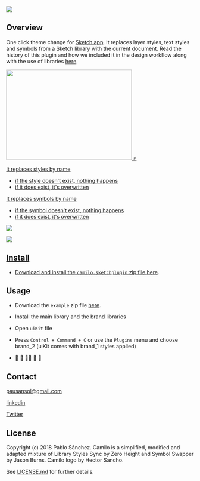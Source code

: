 <img src='https://raw.githubusercontent.com/pausansol/camilo/master/images/cover.png'>

## Overview
One click theme change for [Sketch app](https://www.sketchapp.com/). It replaces layer styles, text styles and symbols from a Sketch library with the current document. Read the history of this plugin and how we included it in the design workflow along with the use of libraries [here](https://medium.com/makingtuenti/camilo-our-tool-and-technique-for-one-click-brand-change-in-sketch-52-2060ae4161ae). 

<a href="https://medium.com/makingtuenti/camilo-our-tool-and-technique-for-one-click-brand-change-in-sketch-52-2060ae4161ae">
	<img width="337" height="241" src="https://raw.githubusercontent.com/pausansol/camilo/master/images/medium_preview.png" >
>

It replaces styles by name

* if the style doesn't exist, nothing happens
* if it does exist, it's overwritten

It replaces symbols by name

* if the symbol doesn't exist, nothing happens
* if it does exist, it's overwritten

![](https://raw.githubusercontent.com/pausansol/camilo/master/images/brand_change.gif)

<img src='https://raw.githubusercontent.com/pausansol/camilo/master/images/twitter_dark.gif'>

## Install

* Download and install the `camilo.sketchplugin` zip file [here](https://github.com/Pausansol/Camilo/releases/download/1.1/Camilo.sketchplugin.zip). 

## Usage

* Download the `example` zip file [here](https://github.com/Pausansol/Camilo/releases/download/1.0/Example.zip).

* Install the main library and the brand libraries

* Open `uiKit` file

* Press `Control + Command + C` or use the `Plugins` menu and choose brand_2 (uiKit comes with brand_1 styles applied) 

* 🎉 🎈 🙌🏼 🎈 🎉


## Contact

pausansol@gmail.com

[linkedin](https://www.linkedin.com/in/pablosanchezsoler/)

[Twitter](https://twitter.com/pausansol)

## License
Copyright (c) 2018 Pablo Sánchez. Camilo is a simplified, modified and adapted mixture of Library Styles Sync by Zero Height and Symbol Swapper by Jason Burns. Camilo logo by Hector Sancho.

See [LICENSE.md](https://github.com/pausansol/camilo/blob/master/LICENSE.md) for further details.
